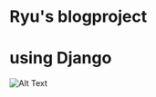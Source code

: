 # Ryu's blogproject
# using Django

![Alt Text](https://media.giphy.com/media/RMwPg93YMthdPcUD8C/giphy.gif)

